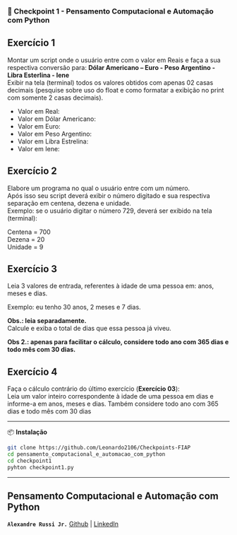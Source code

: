 ### 🎇 Checkpoint 1 - Pensamento Computacional e Automação com Python

## Exercício 1
Montar um script onde o usuário entre com o valor em Reais e faça a sua
respectiva conversão para:
**Dólar Americano – Euro - Peso Argentino - Libra Esterlina - Iene**  
Exibir na tela (terminal) todos os valores obtidos com apenas 02 casas decimais
(pesquise sobre uso do float e como formatar a exibição no print com somente 2
casas decimais).  

- Valor em Real:  
- Valor em Dólar Americano:  
- Valor em Euro:  
- Valor em Peso Argentino:  
- Valor em Libra Estrelina:  
- Valor em Iene:  

## Exercício 2
Elabore um programa no qual o usuário entre com um número.  
Após isso seu script deverá exibir o número digitado e sua respectiva separação
em centena, dezena e unidade.  
Exemplo: se o usuário digitar o número 729, deverá ser exibido na tela (terminal):  

Centena = 700  
Dezena = 20  
Unidade = 9  

## Exercício 3
Leia 3 valores de entrada, referentes à idade de uma pessoa em: anos, meses e
dias.  

Exemplo: eu tenho 30 anos, 2 meses e 7 dias.  

**Obs.: leia separadamente.**  
Calcule e exiba o total de dias que essa pessoa já viveu.

**Obs 2.: apenas para facilitar o cálculo, considere todo ano com 365 dias e todo
mês com 30 dias.** 

## Exercício 4
Faça o cálculo contrário do último exercício (**Exercício 03**):  
Leia um valor inteiro correspondente à idade de uma pessoa em dias e informe-a
em anos, meses e dias. Também considere todo ano com 365 dias e todo mês
com 30 dias

---

📦 **Instalação**  
```bash
git clone https://github.com/Leonardo2106/Checkpoints-FIAP 
cd pensamento_computacional_e_automacao_com_python
cd checkpoint1
pyhton checkpoint1.py
```

---

## Pensamento Computacional e Automação com Python
**`Alexandre Russi Jr.`** [Github](https://github.com/alexandrerussi) | [LinkedIn](https://www.linkedin.com/in/alexandrerussi/)
